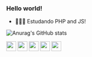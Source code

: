 ### Hello world!

- 🧑🏽‍💻 Estudando PHP and JS!

<!--
**JoaoVictor0/JoaoVictor0** is a ✨ _special_ ✨ repository because its `README.md` (this file) appears on your GitHub profile.

Here are some ideas to get you started:

- 🔭 I’m currently working on ...
- 🌱 I’m currently learning ...
- 👯 I’m looking to collaborate on ...
- 🤔 I’m looking for help with ...
- 💬 Ask me about ...
- 📫 How to reach me: ...
- 😄 Pronouns: ...
- ⚡ Fun fact: ...
-->
<!-- width="26px" height="26px" -->
![Anurag's GitHub stats](https://github-readme-stats.vercel.app/api?username=joaovictor0&show_icons=true&theme=dark)

<div style="display:inline-block">
   <img src="https://cdn.jsdelivr.net/gh/devicons/devicon/icons/css3/css3-original.svg" width="26px" height="26px"/>  
   <img src="https://cdn.jsdelivr.net/gh/devicons/devicon/icons/html5/html5-original.svg" width="26px" height="26px"/>
   <img src="https://cdn.jsdelivr.net/gh/devicons/devicon/icons/javascript/javascript-original.svg" width="26px" height="26px"/>
   <img src="https://cdn.jsdelivr.net/gh/devicons/devicon/icons/php/php-original.svg" width="26px" height="26px"/>
   <img src="https://cdn.jsdelivr.net/gh/devicons/devicon/icons/linux/linux-original.svg" width="26px" height="26px"/>
</div>
